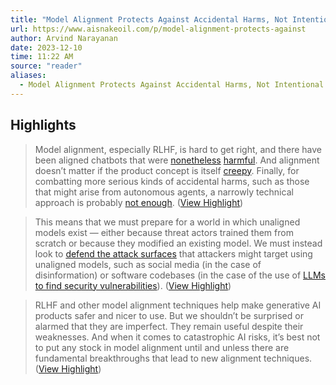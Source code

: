 ```yaml
---
title: "Model Alignment Protects Against Accidental Harms, Not Intentional Ones"
url: https://www.aisnakeoil.com/p/model-alignment-protects-against
author: Arvind Narayanan
date: 2023-12-10
time: 11:22 AM
source: "reader"
aliases:
  - Model Alignment Protects Against Accidental Harms, Not Intentional Ones
---
```

## Highlights
> Model alignment, especially RLHF, is hard to get right, and there have been aligned chatbots that were [nonetheless](https://www.nytimes.com/2023/02/16/technology/bing-chatbot-microsoft-chatgpt.html) [harmful](https://www.vice.com/en/article/pkadgm/man-dies-by-suicide-after-talking-with-ai-chatbot-widow-says). And alignment doesn’t matter if the product concept is itself [creepy](https://mashable.com/article/meta-ai-dystopian-chatbot-kendall-jenner-persona). Finally, for combatting more serious kinds of accidental harms, such as those that might arise from autonomous agents, a narrowly technical approach is probably [not enough](https://braiduk.org/a-shrinking-path-to-safety-how-a-narrowly-technical-approach-to-align-ai-with-the-public-good-could-fail). ([View Highlight](https://read.readwise.io/read/01hgkpv7wd455652c0he4mvmgk))

> This means that we must prepare for a world in which unaligned models exist — either because threat actors trained them from scratch or because they modified an existing model. We must instead look to [defend the attack surfaces](https://www.aisnakeoil.com/p/three-ideas-for-regulating-generative) that attackers might target using unaligned models, such as social media (in the case of disinformation) or software codebases (in the case of the use of [LLMs to find security vulnerabilities](https://security.googleblog.com/2023/08/ai-powered-fuzzing-breaking-bug-hunting.html)). ([View Highlight](https://read.readwise.io/read/01hgkpvxdzw0mq09fjfbacj0h7))

> RLHF and other model alignment techniques help make generative AI products safer and nicer to use. But we shouldn’t be surprised or alarmed that they are imperfect. They remain useful despite their weaknesses. And when it comes to catastrophic AI risks, it’s best not to put any stock in model alignment until and unless there are fundamental breakthroughs that lead to new alignment techniques. ([View Highlight](https://read.readwise.io/read/01hgkq63b4vg9f3htv6868agct))


